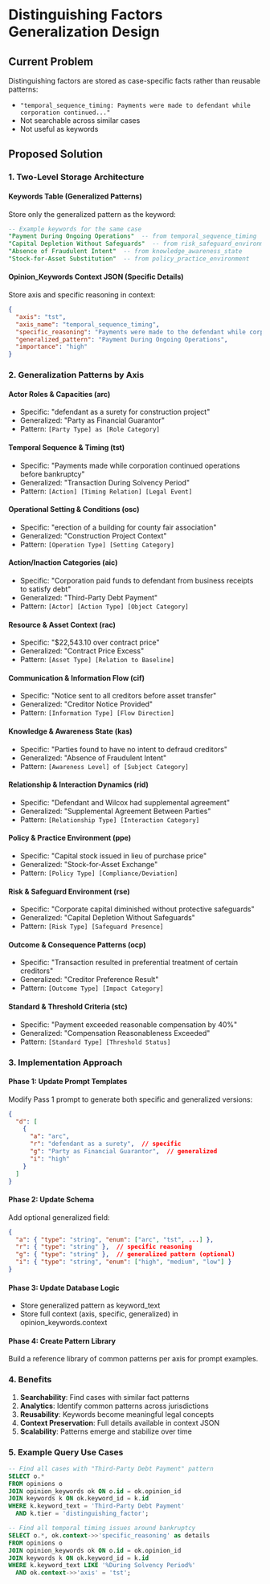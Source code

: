 # Distinguishing Factors Generalization Design

## Current Problem
Distinguishing factors are stored as case-specific facts rather than reusable patterns:
- `"temporal_sequence_timing: Payments were made to defendant while corporation continued..."`
- Not searchable across similar cases
- Not useful as keywords

## Proposed Solution

### 1. Two-Level Storage Architecture

#### Keywords Table (Generalized Patterns)
Store only the generalized pattern as the keyword:
```sql
-- Example keywords for the same case
"Payment During Ongoing Operations"  -- from temporal_sequence_timing
"Capital Depletion Without Safeguards"  -- from risk_safeguard_environment
"Absence of Fraudulent Intent"  -- from knowledge_awareness_state
"Stock-for-Asset Substitution"  -- from policy_practice_environment
```

#### Opinion_Keywords Context JSON (Specific Details)
Store axis and specific reasoning in context:
```json
{
  "axis": "tst",
  "axis_name": "temporal_sequence_timing",
  "specific_reasoning": "Payments were made to the defendant while corporation continued operations and before bankruptcy adjudication",
  "generalized_pattern": "Payment During Ongoing Operations",
  "importance": "high"
}
```

### 2. Generalization Patterns by Axis

#### Actor Roles & Capacities (arc)
- Specific: "defendant as a surety for construction project"
- Generalized: "Party as Financial Guarantor"
- Pattern: `[Party Type] as [Role Category]`

#### Temporal Sequence & Timing (tst)
- Specific: "Payments made while corporation continued operations before bankruptcy"
- Generalized: "Transaction During Solvency Period"
- Pattern: `[Action] [Timing Relation] [Legal Event]`

#### Operational Setting & Conditions (osc)
- Specific: "erection of a building for county fair association"
- Generalized: "Construction Project Context"
- Pattern: `[Operation Type] [Setting Category]`

#### Action/Inaction Categories (aic)
- Specific: "Corporation paid funds to defendant from business receipts to satisfy debt"
- Generalized: "Third-Party Debt Payment"
- Pattern: `[Actor] [Action Type] [Object Category]`

#### Resource & Asset Context (rac)
- Specific: "$22,543.10 over contract price"
- Generalized: "Contract Price Excess"
- Pattern: `[Asset Type] [Relation to Baseline]`

#### Communication & Information Flow (cif)
- Specific: "Notice sent to all creditors before asset transfer"
- Generalized: "Creditor Notice Provided"
- Pattern: `[Information Type] [Flow Direction]`

#### Knowledge & Awareness State (kas)
- Specific: "Parties found to have no intent to defraud creditors"
- Generalized: "Absence of Fraudulent Intent"
- Pattern: `[Awareness Level] of [Subject Category]`

#### Relationship & Interaction Dynamics (rid)
- Specific: "Defendant and Wilcox had supplemental agreement"
- Generalized: "Supplemental Agreement Between Parties"
- Pattern: `[Relationship Type] [Interaction Category]`

#### Policy & Practice Environment (ppe)
- Specific: "Capital stock issued in lieu of purchase price"
- Generalized: "Stock-for-Asset Exchange"
- Pattern: `[Policy Type] [Compliance/Deviation]`

#### Risk & Safeguard Environment (rse)
- Specific: "Corporate capital diminished without protective safeguards"
- Generalized: "Capital Depletion Without Safeguards"
- Pattern: `[Risk Type] [Safeguard Presence]`

#### Outcome & Consequence Patterns (ocp)
- Specific: "Transaction resulted in preferential treatment of certain creditors"
- Generalized: "Creditor Preference Result"
- Pattern: `[Outcome Type] [Impact Category]`

#### Standard & Threshold Criteria (stc)
- Specific: "Payment exceeded reasonable compensation by 40%"
- Generalized: "Compensation Reasonableness Exceeded"
- Pattern: `[Standard Type] [Threshold Status]`

### 3. Implementation Approach

#### Phase 1: Update Prompt Templates
Modify Pass 1 prompt to generate both specific and generalized versions:
```json
{
  "d": [
    {
      "a": "arc",
      "r": "defendant as a surety",  // specific
      "g": "Party as Financial Guarantor",  // generalized
      "i": "high"
    }
  ]
}
```

#### Phase 2: Update Schema
Add optional generalized field:
```json
{
  "a": { "type": "string", "enum": ["arc", "tst", ...] },
  "r": { "type": "string" },  // specific reasoning
  "g": { "type": "string" },  // generalized pattern (optional)
  "i": { "type": "string", "enum": ["high", "medium", "low"] }
}
```

#### Phase 3: Update Database Logic
- Store generalized pattern as keyword_text
- Store full context (axis, specific, generalized) in opinion_keywords.context

#### Phase 4: Create Pattern Library
Build a reference library of common patterns per axis for prompt examples.

### 4. Benefits

1. **Searchability**: Find cases with similar fact patterns
2. **Analytics**: Identify common patterns across jurisdictions
3. **Reusability**: Keywords become meaningful legal concepts
4. **Context Preservation**: Full details available in context JSON
5. **Scalability**: Patterns emerge and stabilize over time

### 5. Example Query Use Cases

```sql
-- Find all cases with "Third-Party Debt Payment" pattern
SELECT o.* 
FROM opinions o
JOIN opinion_keywords ok ON o.id = ok.opinion_id
JOIN keywords k ON ok.keyword_id = k.id
WHERE k.keyword_text = 'Third-Party Debt Payment'
  AND k.tier = 'distinguishing_factor';

-- Find all temporal timing issues around bankruptcy
SELECT o.*, ok.context->>'specific_reasoning' as details
FROM opinions o
JOIN opinion_keywords ok ON o.id = ok.opinion_id
JOIN keywords k ON ok.keyword_id = k.id
WHERE k.keyword_text LIKE '%During Solvency Period%'
  AND ok.context->>'axis' = 'tst';
```
